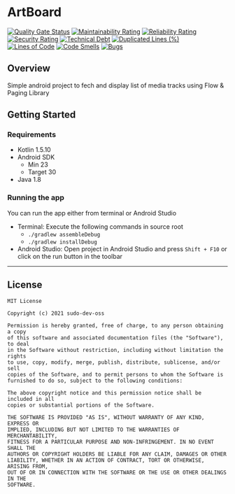 # ArtBoard

[![Quality Gate Status](https://sonarcloud.io/api/project_badges/measure?project=SudoDevOSS_artboard&metric=alert_status)](https://sonarcloud.io/dashboard?id=SudoDevOSS_artboard) [![Maintainability Rating](https://sonarcloud.io/api/project_badges/measure?project=SudoDevOSS_artboard&metric=sqale_rating)](https://sonarcloud.io/dashboard?id=SudoDevOSS_artboard) [![Reliability Rating](https://sonarcloud.io/api/project_badges/measure?project=SudoDevOSS_artboard&metric=reliability_rating)](https://sonarcloud.io/dashboard?id=SudoDevOSS_artboard) [![Security Rating](https://sonarcloud.io/api/project_badges/measure?project=SudoDevOSS_artboard&metric=security_rating)](https://sonarcloud.io/dashboard?id=SudoDevOSS_artboard) [![Technical Debt](https://sonarcloud.io/api/project_badges/measure?project=SudoDevOSS_artboard&metric=sqale_index)](https://sonarcloud.io/dashboard?id=SudoDevOSS_artboard) [![Duplicated Lines (%)](https://sonarcloud.io/api/project_badges/measure?project=SudoDevOSS_artboard&metric=duplicated_lines_density)](https://sonarcloud.io/dashboard?id=SudoDevOSS_artboard) [![Lines of Code](https://sonarcloud.io/api/project_badges/measure?project=SudoDevOSS_artboard&metric=ncloc)](https://sonarcloud.io/dashboard?id=SudoDevOSS_artboard) [![Code Smells](https://sonarcloud.io/api/project_badges/measure?project=SudoDevOSS_artboard&metric=code_smells)](https://sonarcloud.io/dashboard?id=SudoDevOSS_artboard) [![Bugs](https://sonarcloud.io/api/project_badges/measure?project=SudoDevOSS_artboard&metric=bugs)](https://sonarcloud.io/dashboard?id=SudoDevOSS_artboard)

## Overview

Simple android project to fech and display list of media tracks using Flow & Paging Library 

## Getting Started

### Requirements

- Kotlin 1.5.10
- Android SDK
  - Min 23
  - Target 30
- Java 1.8

### Running the app

You can run the app either from terminal or Android Studio

- Terminal: Execute the following commands in source root
  - `./gradlew assembleDebug`
  - `./gradlew installDebug`
- Android Studio: Open project in Android Studio and press `Shift + F10` or click on the run button in the toolbar

---

## License

```text
MIT License

Copyright (c) 2021 sudo-dev-oss

Permission is hereby granted, free of charge, to any person obtaining a copy
of this software and associated documentation files (the "Software"), to deal
in the Software without restriction, including without limitation the rights
to use, copy, modify, merge, publish, distribute, sublicense, and/or sell
copies of the Software, and to permit persons to whom the Software is
furnished to do so, subject to the following conditions:

The above copyright notice and this permission notice shall be included in all
copies or substantial portions of the Software.

THE SOFTWARE IS PROVIDED "AS IS", WITHOUT WARRANTY OF ANY KIND, EXPRESS OR
IMPLIED, INCLUDING BUT NOT LIMITED TO THE WARRANTIES OF MERCHANTABILITY,
FITNESS FOR A PARTICULAR PURPOSE AND NON-INFRINGEMENT. IN NO EVENT SHALL THE
AUTHORS OR COPYRIGHT HOLDERS BE LIABLE FOR ANY CLAIM, DAMAGES OR OTHER
LIABILITY, WHETHER IN AN ACTION OF CONTRACT, TORT OR OTHERWISE, ARISING FROM,
OUT OF OR IN CONNECTION WITH THE SOFTWARE OR THE USE OR OTHER DEALINGS IN THE
SOFTWARE.
```
